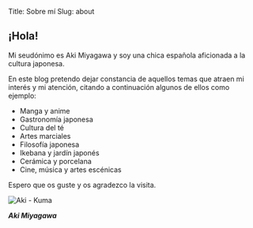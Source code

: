 Title: Sobre mí
Slug: about



## ¡Hola!

Mi seudónimo es Aki Miyagawa y soy una chica española aficionada a la cultura japonesa.

En este blog pretendo dejar constancia de aquellos temas que atraen mi interés y mi atención, citando a continuación algunos de ellos como ejemplo:

* Manga y anime
* Gastronomía japonesa
* Cultura del té
* Artes marciales
* Filosofía japonesa
* Ikebana y jardín japonés
* Cerámica y porcelana
* Cine, música y artes escénicas

Espero que os guste y os agradezco la visita.

![Aki - Kuma]({filename}/images/aki_kuma.jpeg)

***Aki Miyagawa***
